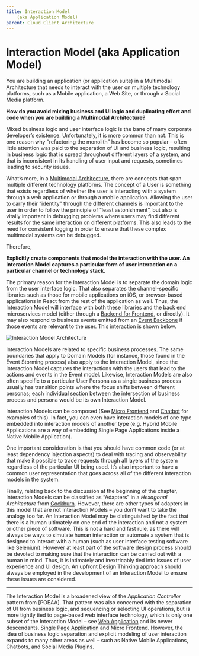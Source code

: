 ```yaml
---
title: Interaction Model
 	(aka Application Model)
parent: Cloud Client Architecture
---
```

# Interaction Model (aka Application Model)
  
You are building an application (or application suite) in a Multimodal Architecture that needs to interact with the user on multiple technology platforms, such as a Mobile application, a Web Site, or through a Social Media platform. 

**How do you avoid mixing business and UI logic and duplicating effort and code when you are building a Multimodal Architecture?**

Mixed business logic and user interface logic is the bane of many corporate developer’s existence.  Unfortunately, it is more common than not.  This is one reason why “refactoring the monolith” has become so popular – often little attention was paid to the separation of UI and business logic, resulting in business logic that is spread throughout different layers of a system, and that is inconsistent in its handling of user input and requests, sometimes leading to security issues.

What’s more, in a [Multimodal Architecture](Multimodal-Architecture.md), there are concepts that span multiple different technology platforms.  The concept of a User is something that exists regardless of whether the user is interacting with a system through a web application or through a mobile application.  Allowing the user to carry their “identity” through the different channels is important to the user in order to follow the principle of “least astonishment”, but also is vitally important in debugging problems where users may find different results for the same interaction on different platforms.   This also leads to the need for consistent logging in order to ensure that these complex multimodal systems can be debugged.

Therefore,

**Explicitly create components that model the interaction with the user.  An Interaction Model captures a particular form of user interaction on a particular channel or technology stack.** 

The primary reason for the Interaction Model is to separate the domain logic from the user interface logic.  That also separates the channel-specific libraries such as those for mobile applications on iOS, or browser-based applications in React from the rest of the application as well.  Thus, the Interaction Model will interface with both these libraries and the back end microservices model (either through a [Backend for Frontend](../Microservices/Backend-For-Frontend.md), or directly). It may also respond to business events emitted from an [Event Backbone](../EventDrivenSystems/Event-Backbone.md) if those events are relevant to the user. This interaction is shown below. 

![Interaction Model Architecture](Interaction-Model.png)

Interaction Models are related to specific business processes.  The same boundaries that apply to Domain Models (for instance, those found in the Event Storming process) also apply to the Interaction Model, since the Interaction Model captures the interactions with the users that lead to the actions and events in the Event model.  Likewise, Interaction Models are also often specific to a particular User Persona as a single business process usually has transition points where the focus shifts between different personas; each individual section between the intersection of business process and persona would be its own Interaction Model.

Interaction Models can be composed (See [Micro Frontend](Micro-Frontend.md) and [Chatbot](Chatbot.md) for examples of this).  In fact, you can even have interaction models of one type embedded into interaction models of another type (e.g. Hybrid Mobile Applications are a way of embedding Single Page Applications inside a Native Mobile Application).

One important consideration is that you should have common code (or at least dependency injection aspects) to deal with tracing and observability that make it possible to trace requests through all layers of the system regardless of the particular UI being used.  It’s also important to have a common user representation that goes across all of the different interaction models in the system.  

Finally, relating back to the discussion at the beginning of the chapter, Interaction Models can be classified as “Adapters” in a *Hexagonal Architecture* from [Cockburn](https://alistair.cockburn.us/hexagonal-architecture/). However, there are other types of adapters in this model that are not Interaction Models – you don’t want to take the analogy too far.  An Interaction Model may be distinguished by the fact that there is a human ultimately on one end of the interaction and not a system or other piece of software.  This is not a hard and fast rule, as there will always be ways to simulate human interaction or automate a system that is designed to interact with a human (such as user interface testing software like Selenium).  However at least part of the software design process should be devoted to making sure that the interaction can be carried out with a human in mind. Thus, it is intimately and inextricably tied into issues of user experience and UI design.  An upfront Design Thinking approach should always be employed in the development of an Interaction Model to ensure these issues are considered.

* * *

The Interaction Model is a broadened view of the *Application Controller* pattern from [POEAA].  That pattern was also concerned with the separation of UI from business logic, and sequencing or selecting UI operations, but is more tightly tied to page-based web interface technology, which is only one subset of the Interaction Model – see [Web Application](Web-Application.md) and its newer descendants, [Single Page Application](Single-Page-Application.md) and Micro Frontend.  However, the idea of business logic separation and explicit modeling of user interaction expands to many other areas as well – such as Native Mobile Applications, Chatbots, and Social Media Plugins.
